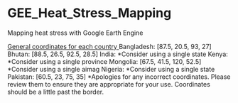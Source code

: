 # GEE_Heat_Stress_Mapping
Mapping heat stress with Google Earth Engine

<u> General coordinates for each country </u> 
Bangladesh: [87.5, 20.5, 93, 27]
Bhutan: [88.5, 26.5, 92.5, 28.5]
India: *Consider using a single state
Kenya: *Consider using a single province
Mongolia: [67.5, 41.5, 120, 52.5] *Consider using a single aimag
Nigeria: *Consider using a single state
Pakistan: [60.5, 23, 75, 35]
*Apologies for any incorrect coordinates. Please review them to ensure they are appropriate for your use. Coordinates should be a little past the border.
